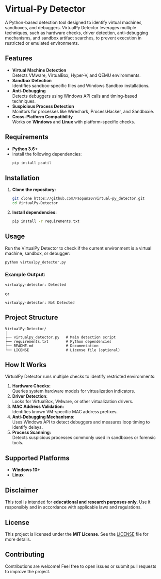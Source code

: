 # Virtual-Py Detector
A Python-based detection tool designed to identify virtual machines, sandboxes, and debuggers. VirtualPy Detector leverages multiple techniques, such as hardware checks, driver detection, anti-debugging mechanisms, and sandbox artifact searches, to prevent execution in restricted or emulated environments.

## Features
- **Virtual Machine Detection**  
  Detects VMware, VirtualBox, Hyper-V, and QEMU environments.
- **Sandbox Detection**  
  Identifies sandbox-specific files and Windows Sandbox installations.
- **Anti-Debugging**  
  Detects debuggers using Windows API calls and timing-based techniques.
- **Suspicious Process Detection**  
  Monitors for processes like Wireshark, ProcessHacker, and Sandboxie.
- **Cross-Platform Compatibility**  
  Works on **Windows** and **Linux** with platform-specific checks.

## Requirements
- **Python 3.6+**
- Install the following dependencies:
  ```bash
  pip install psutil
  ```

## Installation
1. **Clone the repository:**  
   ```bash
   git clone https://github.com/Paopun20/virtual-py_detector.git
   cd VirtualPy-Detector
   ```

2. **Install dependencies:**  
   ```bash
   pip install -r requirements.txt
   ```

## Usage
Run the VirtualPy Detector to check if the current environment is a virtual machine, sandbox, or debugger:
```bash
python virtualpy_detector.py
```

### Example Output:
```
virtualpy-detector: Detected
```
or  
```
virtualpy-detector: Not Detected
```

## Project Structure
```
VirtualPy-Detector/
│
├── virtualpy_detector.py   # Main detection script
├── requirements.txt        # Python dependencies
├── README.md               # Documentation
└── LICENSE                 # License file (optional)
```

## How It Works
VirtualPy Detector runs multiple checks to identify restricted environments:

1. **Hardware Checks:**  
   Queries system hardware models for virtualization indicators.
2. **Driver Detection:**  
   Looks for VirtualBox, VMware, or other virtualization drivers.
3. **MAC Address Validation:**  
   Identifies known VM-specific MAC address prefixes.
4. **Anti-Debugging Mechanisms:**  
   Uses Windows API to detect debuggers and measures loop timing to identify delays.
5. **Process Scanning:**  
   Detects suspicious processes commonly used in sandboxes or forensic tools.

## Supported Platforms
- **Windows 10+**
- **Linux**

## Disclaimer
This tool is intended for **educational and research purposes only**. Use it responsibly and in accordance with applicable laws and regulations.

## License
This project is licensed under the **MIT License**. See the [LICENSE](LICENSE) file for more details.

## Contributing
Contributions are welcome! Feel free to open issues or submit pull requests to improve the project.
